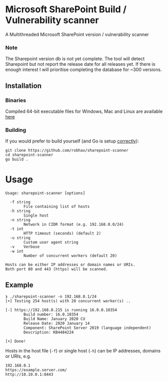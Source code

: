 # Microsoft SharePoint Build / Vulnerability scanner

A Multithreaded Microsoft SharePoint version / vulnerability scanner

### Note
The Sharepoint version db is not yet complete. The tool will detect Sharepoint but not report the release date for all releases yet. If there is enough interest I will prioritise completing the database for ~300 versions.

## Installation
### Binaries
Compiled 64-bit executable files for Windows, Mac and Linux are available [here](https://github.com/robhax/sharepoint-scanner/releases/)

### Building
If you would prefer to build yourself (and Go is setup [correctly](https://golang.org/doc/install)):
```
git clone https://github.com/robhax/sharepoint-scanner
cd sharepoint-scanner
go build .
```

# Usage 
```
Usage: sharepoint-scanner [options]

  -f string
        File containing list of hosts
  -h string
        Single host
  -n string
        Network in CIDR format (e.g. 192.168.0.0/24)
  -t int
        HTTP timeout (seconds) (default 2)
  -u string
        Custom user agent string
  -v    Verbose
  -w int
        Number of concurrent workers (default 20)

Hosts can be either IP addresses or domain names or URIs.
Both port 80 and 443 (https) will be scanned.
```
## Example
```
❯ ./sharepoint-scanner -n 192.168.0.1/24
[+] Testing 254 host(s) with 20 concurrent worker(s) ..

[-] https://192.168.0.215 is running 16.0.0.10354
        Build number: 16.0.10354
        Build Name: January 2020 CU
        Release Date: 2020 January 14
        Component: SharePoint Server 2019 (language independent)
        Description: KB4484224

[+] Done!
```
Hosts in the host file (`-f`) or single host (`-h`) can be IP addresses, domains or URIs, e.g.
```
192.168.0.1
https://example.server.com/
http://10.10.0.1:8443
```
